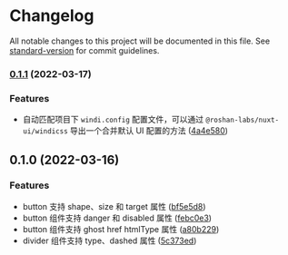 # Changelog

All notable changes to this project will be documented in this file. See [standard-version](https://github.com/conventional-changelog/standard-version) for commit guidelines.

### [0.1.1](https://github.com/roshan-labs/nuxt-ui/compare/v0.1.0...v0.1.1) (2022-03-17)


### Features

* 自动匹配项目下 `windi.config` 配置文件，可以通过 `@roshan-labs/nuxt-ui/windicss` 导出一个合并默认 UI 配置的方法 ([4a4e580](https://github.com/roshan-labs/nuxt-ui/commit/4a4e5804cd9ecbb6af85b14deb2380600710c305))

## 0.1.0 (2022-03-16)


### Features

* button 支持 shape、size 和 target 属性 ([bf5e5d8](https://github.com/roshan-labs/nuxt-ui/commit/bf5e5d86fa7081fa514e4e3d5c61e756c5e265ab))
* button 组件支持 danger 和 disabled 属性 ([febc0e3](https://github.com/roshan-labs/nuxt-ui/commit/febc0e32a63a3e99bbe269d7feafae774e0eb45c))
* button 组件支持 ghost href htmlType 属性 ([a80b229](https://github.com/roshan-labs/nuxt-ui/commit/a80b229a2c2bda1e672294328dc5c0069f45882a))
* divider 组件支持 type、dashed 属性 ([5c373ed](https://github.com/roshan-labs/nuxt-ui/commit/5c373edac7ad61c2ffad1d879defd4c9ea1936b6))
